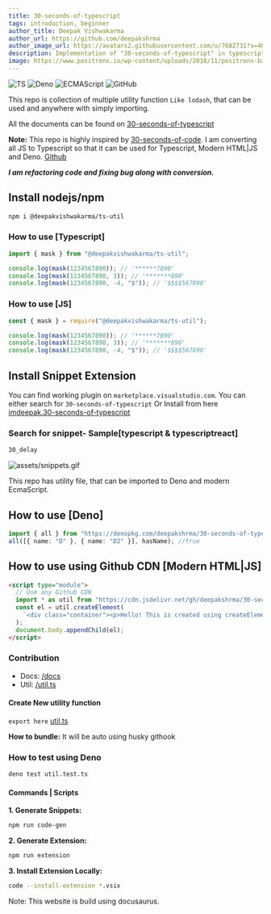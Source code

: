 ```yaml
---
title: 30-seconds-of-typescript
tags: introduction, beginner
author_title: Deepak Vishwakarma
author_url: https://github.com/deepakshrma
author_image_url: https://avatars2.githubusercontent.com/u/7682731?s=400
description: Implementation of "30-seconds-of-typescript" in typescript, javascript and deno.
image: https://www.positronx.io/wp-content/uploads/2018/11/positronx-banner-1152-1.jpg
---
```


![TS](https://img.shields.io/badge/supports-typescript-blue.svg?style=flat-square)
![Deno](https://img.shields.io/badge/supports-deno-green.svg?style=flat-square)
![ECMAScript](https://img.shields.io/badge/supports-ECMAScript-yellow.svg?style=flat-square)
![GitHub](https://img.shields.io/github/license/deepakshrma/30-seconds-of-typescript)

This repo is collection of multiple utility function `Like lodash`, that can be used and anywhere with simply importing.

All the documents can be found on [30-seconds-of-typescript](https://deepakshrma.github.io/30-seconds-of-typescript/docs/)

**Note:** This repo is highly inspired by [30-seconds-of-code](https://github.com/30-seconds/30-seconds-of-code). I am converting all JS to Typescript so that it can be used for Typescript, Modern HTML|JS and Deno. [Github](https://github.com/deepakshrma/30-seconds-of-typescript/)

**_I am refactoring code and fixing bug along with conversion._**

## Install nodejs/npm

```bash
npm i @deepakvishwakarma/ts-util
```

### How to use [Typescript]

```ts title="typescript"
import { mask } from "@deepakvishwakarma/ts-util";

console.log(mask(1234567890)); // '******7890'
console.log(mask(1234567890, 3)); // '*******890'
console.log(mask(1234567890, -4, "$")); // '$$$$567890'
```

### How to use [JS]

```ts title="typescript"
const { mask } = require("@deepakvishwakarma/ts-util");

console.log(mask(1234567890)); // '******7890'
console.log(mask(1234567890, 3)); // '*******890'
console.log(mask(1234567890, -4, "$")); // '$$$$567890'
```

## Install Snippet Extension

You can find working plugin on `marketplace.visualstudio.com`. You can either search for `30-seconds-of-typescript` Or Install from here [imdeepak.30-seconds-of-typescript](https://marketplace.visualstudio.com/items?itemName=imdeepak.30-seconds-of-typescript)

### Search for snippet- Sample[typescript & typescriptreact]

```bash
30_delay
```

![assets/snippets.gif](https://github.com/deepakshrma/30-seconds-of-typescript/raw/master/assets/snippets.gif)

This repo has utility file, that can be imported to Deno and modern EcmaScript.

## How to use [Deno]

```ts title="typescript"
import { all } from "https://denopkg.com/deepakshrma/30-seconds-of-typescript/util.ts";
all([{ name: "D" }, { name: "D2" }], hasName); //true
```

## How to use using Github CDN [Modern HTML|JS]

```html
<script type="module">
  // Use any Github CDN
  import * as util from "https://cdn.jsdelivr.net/gh/deepakshrma/30-seconds-of-typescript/util.js";
  const el = util.createElement(
    `<div class="container"><p>Hello! This is created using createElement!! </p></div>`
  );
  document.body.appendChild(el);
</script>
```

### Contribution

- Docs: [/docs](https://github.com/deepakshrma/30-seconds-of-typescript/docs)
- Util: [/util.ts](https://github.com/deepakshrma/30-seconds-of-typescript/blob/master/util.ts)

#### Create New utility function

`export here` [util.ts](https://github.com/deepakshrma/30-seconds-of-typescript/blob/master/util.ts)

**How to bundle:** It will be auto using husky githook

### How to test using Deno

```bash
deno test util.test.ts
```

#### Commands | Scripts

**1. Generate Snippets:**

```bash
npm run code-gen
```

**2. Generate Extension:**

```bash
npm run extension
```

**3. Install Extension Locally:**

```bash
code --install-extension *.vsix
```

Note: This website is build using docusaurus.
